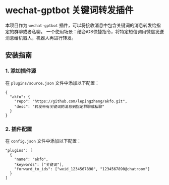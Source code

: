 # wechat-gptbot 关键词转发插件

本项目作为 `wechat-gptbot` 插件，可以将接收消息中包含关键词的消息转发给指定的群聊或者私聊。
一个使用场景：结合iOS快捷指令，将特定短信调用微信发送消息给机器人，机器人再进行转发。

## 安装指南

### 1. 添加插件源
在 `plugins/source.json` 文件中添加以下配置：
```
{
  "akfo": {
    "repo": "https://github.com/lepingzhang/akfo.git",
    "desc": "转发带有关键词的消息到指定群聊或私聊"
  }
}
```

### 2. 插件配置
在 `config.json` 文件中添加以下配置：
```
"plugins": [
  {
    "name": "akfo",
    "keywords": ["关键词"],
    "forward_to_ids": ["wxid_1234567890", "1234567890@chatroom"]
  }
]
```
